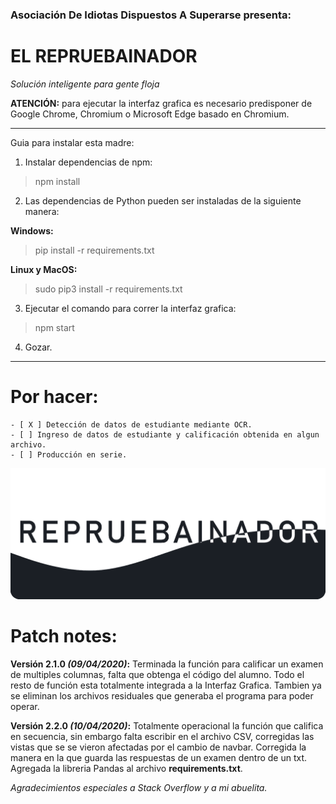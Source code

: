 ### Asociación De Idiotas Dispuestos A Superarse presenta:
# EL REPRUEBAINADOR
*Solución inteligente para gente floja*

**ATENCIÓN:** para ejecutar la interfaz grafica es necesario predisponer de Google Chrome, Chromium o Microsoft Edge basado en Chromium.

---

Guia para instalar esta madre:
1. Instalar dependencias de npm: 

>npm install

2. Las dependencias de Python pueden ser instaladas de la siguiente manera:

**Windows:**
>pip install -r requirements.txt

**Linux y MacOS:**
>sudo pip3 install -r requirements.txt
3. Ejecutar el comando para correr la interfaz grafica:
>npm start
4. Gozar.

---
# Por hacer:
    - [ X ] Detección de datos de estudiante mediante OCR.
    - [ ] Ingreso de datos de estudiante y calificación obtenida en algun archivo.
    - [ ] Producción en serie.

![Logotipo](static/images/Logo2.png)

# Patch notes:
**Versión 2.1.0 _(09/04/2020)_:** Terminada la función para calificar un examen de multiples columnas, falta que obtenga el código del alumno. Todo el resto de función esta totalmente integrada a la Interfaz Grafica. Tambien ya se eliminan los archivos residuales que generaba el programa para poder operar.

**Versión 2.2.0 _(10/04/2020)_:** Totalmente operacional la función que califica en secuencia, sin embargo falta escribir en el archivo CSV, corregidas las vistas que se se vieron afectadas por el cambio de navbar. Corregida la manera en la que guarda las respuestas de un examen dentro de un txt. Agregada la libreria Pandas al archivo **requirements.txt**.

_Agradecimientos especiales a Stack Overflow y a mi abuelita._